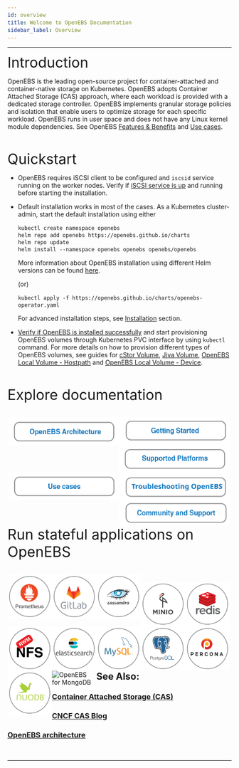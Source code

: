 ```yaml
---
id: overview
title: Welcome to OpenEBS Documentation
sidebar_label: Overview
---
```

------

<font size="6">Introduction</font>

OpenEBS is the leading open-source project for container-attached and
container-native storage on Kubernetes. OpenEBS adopts
Container Attached Storage (CAS) approach, where each workload is
provided with a dedicated storage controller. OpenEBS
implements granular storage policies and isolation that enable users
to optimize storage for each specific workload. OpenEBS runs
in user space and does not have any Linux kernel module dependencies.
See OpenEBS  <a href="/docs/next/features.html">Features & Benefits</a>
and <a href="/docs/next/usecases.html" target="">Use cases</a>.

<br>

<font size="6">Quickstart</font>

- OpenEBS requires iSCSI client to be configured and `iscsid` service
  running on the worker nodes.
  Verify if [iSCSI service is up](/docs/next/prerequisites.html) and
  running before starting the installation.

- Default installation works in most of the cases. As a Kubernetes cluster-admin, start the default installation using either

  ```
  kubectl create namespace openebs
  helm repo add openebs https://openebs.github.io/charts
  helm repo update
  helm install --namespace openebs openebs openebs/openebs
  ```
  More information about OpenEBS installation using different Helm versions can be found [here](/docs/next/installation.html#installation-through-helm).

  (or)

  ```
  kubectl apply -f https://openebs.github.io/charts/openebs-operator.yaml
  ```
  
  For advanced installation steps, see [Installation](/docs/next/installation.html) section.

- [Verify if OpenEBS is installed successfully](/docs/next/installation.html#verifying-openebs-installation)
  and start provisioning OpenEBS volumes through Kubernetes PVC
  interface by using `kubectl` command. For more details on how to
  provision different types of OpenEBS volumes, see guides for [cStor Volume](/docs/next/ugcstor.html), [Jiva Volume](/docs/next/jivaguide.html), [OpenEBS Local Volume - Hostpath](/docs/next/uglocalpv-hostpath.html) and [OpenEBS Local Volume - Device](/docs/next/uglocalpv-device.html).

<br>

<font size="6">Explore documentation</font>

<br>

<div class="row">
  <div class="">
	<a href="/docs/next/architecture.html">
		<img src="/docs/assets/intro-arch.png" alt="OpenEBS Architecture" style="float:left;width:250px;">
	</a>
  </div>
  <div class="">
	<a href="/docs/next/quickstart.html">
		<img src="/docs/assets/intro-gs.png" alt="OpenEBS quick start" style="float:left;width:250px;">
	</a>
  </div>
  <div class="">
	<a href="/docs/next/prerequisites.html">
		<img src="/docs/assets/intro-platforms.png" alt="OpenEBS platforms" style="float:left;width:250px;">
	</a>
  </div>
</div>
<div class="row">
  <div class="">
	<a href="/docs/next/usecases.html">
		<img src="/docs/assets/intro-uc.png" alt="OpenEBS use cases" style="float:left;width:250px;">
	</a>
  </div>
  <div class="">
	<a href="/docs/next/troubleshooting.html">
		<img src="/docs/assets/intro-tsg.svg" alt="Troubleshooting OpenEBS" style="float:left;width:250px;">
	</a>
  </div>
  <div class="">
	<a href="/docs/next/support.html">
		<img src="/docs/assets/intro-support.png" alt="OpenEBS Support" style="float:left;width:250px;">
	</a>
  </div>
</div>
<br>

<font size="6">Run stateful applications on OpenEBS</font>

<br>
<div class="row stateful-applications_row">
    <div class="">
	<a href="/docs/next/prometheus.html" target="_blank">
		<img src="/docs/assets/a-prometheus.png" alt="OpenEBS Architecture" style="float:left;width:100px;">
	</a>
  </div>
<div class="">
	<a href="/docs/next/gitlab.html" target="_blank">
		<img src="/docs/assets/a-gitlab.png" alt="OpenEBS Archipdate ntecture" style="float:left;width:100px;">
	</a>
  </div>
  <div class="">
	<a href="/docs/next/cassandra.html" target="_blank">
		<img src="/docs/assets/a-cassandra.png" alt="OpenEBS Architecture" style="float:left;width:100px;">
	</a>
  </div>
</div>
<br>
<div class="row stateful-applications_row">
<div class="">
	<a href="/docs/next/minio.html" target="_blank">
		<img src="/docs/assets/a-minio.png" alt="OpenEBS Minio" style="float:left;width:100px;">
	</a>
  </div>
<div class="">
	<a href="/docs/next/redis.html" target="_blank">
		<img src="/docs/assets/a-redis.png" alt="OpenEBS Redis" style="float:left;width:100px;">
	</a>
  </div>  
  <div class="">
	<a href="/docs/next/rwm.html" target="_blank">
		<img src="/docs/assets/a-nfs.png" alt="OpenEBS NFS" style="float:left;width:100px;">
	</a>
  </div>
</div>
<br>
<div class="row stateful-applications_row">
<div class="">
	<a href="/docs/next/elasticsearch.html" target="_blank">
		<img src="/docs/assets/a-elastic.png" alt="OpenEBS Architecture" style="float:left;width:100px;">
	</a>
  </div>
<div class="">
	<a href="/docs/next/mysql.html" target="_blank">
		<img src="/docs/assets/a-mysql.png" alt="OpenEBS Architecture" style="float:left;width:100px;">
	</a>
  </div>  
  <div class="">
	<a href="/docs/next/postgres.html" target="_blank">
		<img src="/docs/assets/a-postgres.png" alt="OpenEBS Architecture" style="float:left;width:100px;">
	</a>
  </div>
</div>
<br>
<div class="row stateful-applications_row">
  <div class="">
	<a href="/docs/next/percona.html" target="_blank">
		<img src="/docs/assets/a-percona.png" alt="OpenEBS for Percona" style="float:left;width:100px;">
	</a>
  </div>
  <div class="">
	<a href="/docs/next/nuodb.html" target="_blank">
		<img src="/docs/assets/a-nuodb.png" alt="OpenEBS for NuoDB" style="float:left;width:100px;">
	</a>
  </div>
 <div class="">
	<a href="/docs/next/mongo.html" target="_blank">
		<img src="/docs/assets/svg/a-mongo.svg" alt="OpenEBS for MongoDB" style="float:left;width:100px;">
	</a>
  </div>
</div>
<br><br>

## See Also:

### [Container Attached Storage (CAS)](/docs/next/cas.html)

### <a href="https://www.cncf.io/blog/2018/04/19/container-attached-storage-a-primer/" target="_blank">CNCF CAS Blog </a>

### [OpenEBS architecture](/docs/next/architecture.html)

<br><hr><br>

